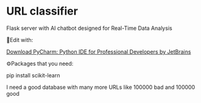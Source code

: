 # URL classifier
 Flask server with AI chatbot designed for Real-Time Data Analysis

:hammer:Edit with:

[Download PyCharm: Python IDE for Professional Developers by JetBrains](https://www.jetbrains.com/pycharm/download/#section=windows)

:gear:Packages that you need:

pip install scikit-learn

I need a good database with many more URLs 
like 100000 bad and 100000 good

